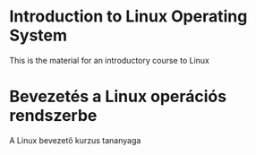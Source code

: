 # Introduction to Linux Operating System

This is the material for an introductory course to Linux 

# Bevezetés a Linux operációs rendszerbe

A Linux bevezető kurzus tananyaga 
